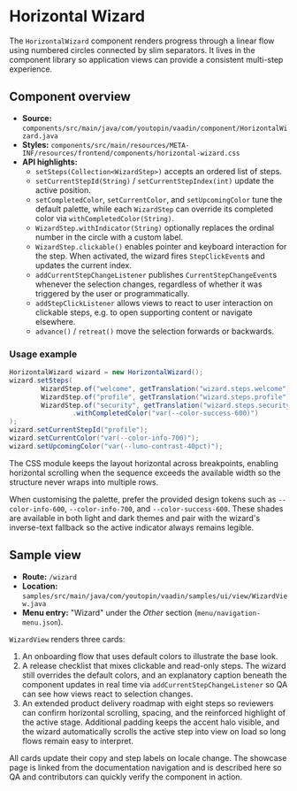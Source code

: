 # Horizontal Wizard

The `HorizontalWizard` component renders progress through a linear flow using
numbered circles connected by slim separators. It lives in the component
library so application views can provide a consistent multi-step experience.

## Component overview

- **Source:** `components/src/main/java/com/youtopin/vaadin/component/HorizontalWizard.java`
- **Styles:** `components/src/main/resources/META-INF/resources/frontend/components/horizontal-wizard.css`
- **API highlights:**
  - `setSteps(Collection<WizardStep>)` accepts an ordered list of steps.
  - `setCurrentStepId(String)` / `setCurrentStepIndex(int)` update the active
    position.
  - `setCompletedColor`, `setCurrentColor`, and `setUpcomingColor` tune the
    default palette, while each `WizardStep` can override its completed color via
    `withCompletedColor(String)`.
  - `WizardStep.withIndicator(String)` optionally replaces the ordinal number in
    the circle with a custom label.
  - `WizardStep.clickable()` enables pointer and keyboard interaction for the
    step. When activated, the wizard fires `StepClickEvent`s and updates the
    current index.
  - `addCurrentStepChangeListener` publishes `CurrentStepChangeEvent`s whenever
    the selection changes, regardless of whether it was triggered by the user or
    programmatically.
  - `addStepClickListener` allows views to react to user interaction on
    clickable steps, e.g. to open supporting content or navigate elsewhere.
  - `advance()` / `retreat()` move the selection forwards or backwards.

### Usage example

```java
HorizontalWizard wizard = new HorizontalWizard();
wizard.setSteps(
        WizardStep.of("welcome", getTranslation("wizard.steps.welcome")),
        WizardStep.of("profile", getTranslation("wizard.steps.profile")),
        WizardStep.of("security", getTranslation("wizard.steps.security"))
                .withCompletedColor("var(--color-success-600)")
);
wizard.setCurrentStepId("profile");
wizard.setCurrentColor("var(--color-info-700)");
wizard.setUpcomingColor("var(--lumo-contrast-40pct)");
```

The CSS module keeps the layout horizontal across breakpoints, enabling
horizontal scrolling when the sequence exceeds the available width so the
structure never wraps into multiple rows.

When customising the palette, prefer the provided design tokens such as
`--color-info-600`, `--color-info-700`, and `--color-success-600`. These shades
are available in both light and dark themes and pair with the wizard's
inverse-text fallback so the active indicator always remains legible.

## Sample view

- **Route:** `/wizard`
- **Location:** `samples/src/main/java/com/youtopin/vaadin/samples/ui/view/WizardView.java`
- **Menu entry:** "Wizard" under the *Other* section (`menu/navigation-menu.json`).

`WizardView` renders three cards:

1. An onboarding flow that uses default colors to illustrate the base look.
2. A release checklist that mixes clickable and read-only steps. The wizard
   still overrides the default colors, and an explanatory caption beneath the
   component updates in real time via `addCurrentStepChangeListener` so QA can
   see how views react to selection changes.
3. An extended product delivery roadmap with eight steps so reviewers can
   confirm horizontal scrolling, spacing, and the reinforced highlight of the
   active stage. Additional padding keeps the accent halo visible, and the wizard
   automatically scrolls the active step into view on load so long flows remain
   easy to interpret.

All cards update their copy and step labels on locale change. The showcase
page is linked from the documentation navigation and is described here so QA and
contributors can quickly verify the component in action.
